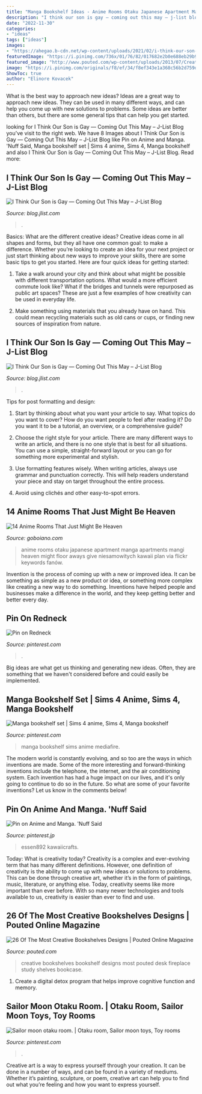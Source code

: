 ```yaml
---
title: "Manga Bookshelf Ideas - Anime Rooms Otaku Japanese Apartment Manga Apartments Mangi Heaven Might Floor Aways Give Niesamowitych Kawaii Plan Via Flickr Keywords Fanów"
description: "I think our son is gay — coming out this may – j-list blog"
date: "2022-11-30"
categories:
- "ideas"
tags: ["ideas"]
images:
- "https://ahegao.b-cdn.net/wp-content/uploads/2021/02/i-think-our-son-is-gay-eggplant-768x398.jpg"
featuredImage: "https://i.pinimg.com/736x/01/76/82/017682e2b0e688eb29b9b92bf8797048.jpg"
featured_image: "http://www.pouted.com/wp-content/uploads/2013/07/Creative-Ideas-Bookshelf-for-Small-Room.jpg"
image: "https://i.pinimg.com/originals/f8/ef/34/f8ef343e1a368c56b2d759df6f5ce00b.jpg"
ShowToc: true
author: "Elinore Kovacek"
---
```



What is the best way to approach new ideas?
Ideas are a great way to approach new ideas. They can be used in many different ways, and can help you come up with new solutions to problems. Some ideas are better than others, but there are some general tips that can help you get started.

	

		
looking for I Think Our Son is Gay — Coming Out This May – J-List Blog you've visit to the right web. We have 8 Images about I Think Our Son is Gay — Coming Out This May – J-List Blog like Pin on Anime and Manga. &#039;Nuff Said, Manga bookshelf set | Sims 4 anime, Sims 4, Manga bookshelf and also I Think Our Son is Gay — Coming Out This May – J-List Blog. Read more:
		
    
## I Think Our Son Is Gay — Coming Out This May – J-List Blog

<img loading=lazy src="https://ahegao.b-cdn.net/wp-content/uploads/2021/02/i-think-our-son-is-gay-eggplant-768x398.jpg" onerror="this.onerror=null;this.src='https://tse2.mm.bing.net/th?id=OIP.1JWUNCPPblF0jP61ROqhSAHaD1&amp;pid=15.1';" alt="I Think Our Son is Gay — Coming Out This May – J-List Blog">

_Source: blog.jlist.com_

>. 

	

Basics: What are the different creative ideas?
Creative ideas come in all shapes and forms, but they all have one common goal: to make a difference. Whether you’re looking to create an idea for your next project or just start thinking about new ways to improve your skills, there are some basic tips to get you started. Here are four quick ideas for getting started:
1. Take a walk around your city and think about what might be possible with different transportation options. What would a more efficient commute look like? What if the bridges and tunnels were repurposed as public art spaces? These are just a few examples of how creativity can be used in everyday life.

2. Make something using materials that you already have on hand. This could mean recycling materials such as old cans or cups, or finding new sources of inspiration from nature.

    
## I Think Our Son Is Gay — Coming Out This May – J-List Blog

<img loading=lazy src="https://ahegao.b-cdn.net/wp-content/uploads/2021/02/i-think-our-son-is-gay-eggplant.jpg" onerror="this.onerror=null;this.src='https://tse1.mm.bing.net/th?id=OIP.4B4JzlI-IGg5qfQ3T03r3wHaD1&amp;pid=15.1';" alt="I Think Our Son is Gay — Coming Out This May – J-List Blog">

_Source: blog.jlist.com_

>. 

	

Tips for post formatting and design:
1. Start by thinking about what you want your article to say. What topics do you want to cover? How do you want people to feel after reading it? Do you want it to be a tutorial, an overview, or a comprehensive guide?
2. Choose the right style for your article. There are many different ways to write an article, and there is no one style that is best for all situations. You can use a simple, straight-forward layout or you can go for something more experimental and stylish.

3. Use formatting features wisely. When writing articles, always use grammar and punctuation correctly. This will help readers understand your piece and stay on target throughout the entire process.

4. Avoid using clichés and other easy-to-spot errors.

    
## 14 Anime Rooms That Just Might Be Heaven

<img loading=lazy src="https://lh4.googleusercontent.com/8Bs0hg9nsOd6ulSmeIEBDWuwGNmzuAAVHtIAElQMwW-qS4EzDH5g6XN4FHRd-9VvaAYW5OgaT1J8AWzCZHRmeua6DtlR6yaZp-rjf-Tb2Li64zh-yes6z19V-HtAM8oNqyTGPTc" onerror="this.onerror=null;this.src='https://tse1.mm.bing.net/th?id=OIP.JYBvYQmoZn5AVnLLHQN_GwHaFj&amp;pid=15.1';" alt="14 Anime Rooms That Just Might Be Heaven">

_Source: goboiano.com_

>anime rooms otaku japanese apartment manga apartments mangi heaven might floor aways give niesamowitych kawaii plan via flickr keywords fanów. 

	

Invention is the process of coming up with a new or improved idea. It can be something as simple as a new product or idea, or something more complex like creating a new way to do something. Inventions have helped people and businesses make a difference in the world, and they keep getting better and better every day.

    
## Pin On Redneck

<img loading=lazy src="https://i.pinimg.com/736x/1f/22/4d/1f224d8610f9d0de69ec41cee7ff0a5d--camping-tips-yard-ideas.jpg" onerror="this.onerror=null;this.src='https://tse2.mm.bing.net/th?id=OIP.pyG5oPla7aFir60dNYH1RAHaGQ&amp;pid=15.1';" alt="Pin on Redneck">

_Source: pinterest.com_

>. 

	

Big ideas are what get us thinking and generating new ideas. Often, they are something that we haven't considered before and could easily be implemented.

    
## Manga Bookshelf Set | Sims 4 Anime, Sims 4, Manga Bookshelf

<img loading=lazy src="https://i.pinimg.com/736x/01/76/82/017682e2b0e688eb29b9b92bf8797048.jpg" onerror="this.onerror=null;this.src='https://tse3.mm.bing.net/th?id=OIP.Fo_2cAi32b1bYLrzJKXAYQHaFj&amp;pid=15.1';" alt="Manga bookshelf set | Sims 4 anime, Sims 4, Manga bookshelf">

_Source: pinterest.com_

>manga bookshelf sims anime mediafire. 

	

The modern world is constantly evolving, and so too are the ways in which inventions are made. Some of the more interesting and forward-thinking inventions include the telephone, the internet, and the air conditioning system. Each invention has had a huge impact on our lives, and it's only going to continue to do so in the future. So what are some of your favorite inventions? Let us know in the comments below!

    
## Pin On Anime And Manga. &#039;Nuff Said

<img loading=lazy src="https://i.pinimg.com/originals/f8/ef/34/f8ef343e1a368c56b2d759df6f5ce00b.jpg" onerror="this.onerror=null;this.src='https://tse2.mm.bing.net/th?id=OIP.ATqcE0RMtdwGkaB9CfjFkwHaLH&amp;pid=15.1';" alt="Pin on Anime and Manga. &#039;Nuff Said">

_Source: pinterest.jp_

>essen892 kawaiicrafts. 

	

Today: What is creativity today?
Creativity is a complex and ever-evolving term that has many different definitions. However, one definition of creativity is the ability to come up with new ideas or solutions to problems. This can be done through creative art, whether it’s in the form of paintings, music, literature, or anything else. Today, creativity seems like more important than ever before. With so many newer technologies and tools available to us, creativity is easier than ever to find and use.

    
## 26 Of The Most Creative Bookshelves Designs | Pouted Online Magazine

<img loading=lazy src="http://www.pouted.com/wp-content/uploads/2013/07/Creative-Ideas-Bookshelf-for-Small-Room.jpg" onerror="this.onerror=null;this.src='https://tse2.mm.bing.net/th?id=OIP.4c5JPhbY2IPZbGCkZze25QHaJy&amp;pid=15.1';" alt="26 Of The Most Creative Bookshelves Designs | Pouted Online Magazine">

_Source: pouted.com_

>creative bookshelves bookshelf designs most pouted desk fireplace study shelves bookcase. 

	

1. Create a digital detox program that helps improve cognitive function and memory.

    
## Sailor Moon Otaku Room. | Otaku Room, Sailor Moon Toys, Toy Rooms

<img loading=lazy src="https://i.pinimg.com/736x/e6/c9/9f/e6c99f87ebd17cb572632c2cc299c1af.jpg" onerror="this.onerror=null;this.src='https://tse3.mm.bing.net/th?id=OIP.EP4MfenrhSDMMSEI7d_PGAHaHc&amp;pid=15.1';" alt="Sailor moon otaku room. | Otaku room, Sailor moon toys, Toy rooms">

_Source: pinterest.com_

>. 

	

Creative art is a way to express yourself through your creation. It can be done in a number of ways, and can be found in a variety of mediums. Whether it’s painting, sculpture, or poem, creative art can help you to find out what you’re feeling and how you want to express yourself.

